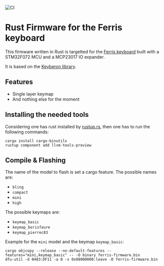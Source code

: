![CI](https://github.com/borisfaure/ferris-rs/actions/workflows/ci.yml/badge.svg)
# Rust Firmware for the Ferris keyboard

This firmware written in Rust is targetted for the
[Ferris keyboard](https://github.com/pierrechevalier83/ferris) built with a
STM32F072 MCU and a MCP23017 IO expander.

It is based on the [Keyberon library](https://github.com/TeXitoi/keyberon).

## Features

- Single layer keymap
- And nothing else for the moment

## Installing the needed tools

Considering one has rust installed by [rustup.rs](https://rustup.rs), then
one has to run the following commands:

```shell
cargo install cargo-binutils
rustup component add llvm-tools-preview
```

## Compile & Flashing

The name of the model to flash is set a cargo feature. The possible names are:

- `bling`
- `compact`
- `mini`
- `high`

The possible keymaps are:

- `keymap_basic`
- `keymap_borisfaure`
- `keymap_pierrec83`

Example for the `mini` model and the keymap `keymap_basic`:

```shell
cargo objcopy --release --no-default-features --features="mini,keymap_basic" -- -O binary ferris-firmware.bin
dfu-util -d 0483:DF11 -a 0 -s 0x08000000:leave -D ferris-firmware.bin
```

